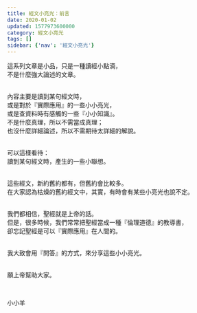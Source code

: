 ```yaml
---
title: 經文小亮光：前言
date: 2020-01-02
updated: 1577973600000
category: 經文小亮光
tags: []
sidebar: {'nav': '經文小亮光'}
---
```


<p>這系列文章是小品，只是一種讀經小點滴，<br/>
不是什麼強大論述的文章。</p>
<p><br/>
內容主要是讀到某句經文時，<br/>
或是對於『實際應用』的一些小小亮光，<br/>
或是查資料時有感觸的一些『小小知識』。<br/>
不是什麼真理，所以不需當成真理；<br/>
也沒什麼詳細論述，所以不需期待太詳細的解說。</p>
<p><br/>
可以這樣看待：<br/>
讀到某句經文時，產生的一些小聯想。</p>
<p><br/>
這些經文，新約舊約都有，但舊約會比較多。<br/>
在大家認為枯燥的舊約經文中，其實，有時會有某些小亮光也說不定。</p>
<p><br/>
我們都相信，聖經就是上帝的話。<br/>
但是，很多時候，我們常常把聖經當成一種『倫理道德』的教導書，<br/>
卻忘記聖經是可以『實際應用』在人間的。</p>
<p><br/>
我大致會用『問答』的方式，來分享這些小小亮光。</p>
<p><br/>
願上帝幫助大家。</p>
<p> </p>
<p>小小羊</p>
